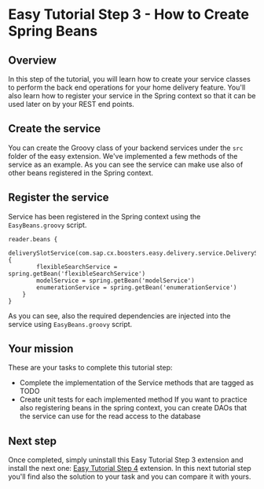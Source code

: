 # Easy Tutorial Step 3 - How to Create Spring Beans

## Overview
In this step of the tutorial, you will learn how to create your service classes to perform the back end operations for your home delivery feature.
You'll also learn how to register your service in the Spring context so that it can be used later on by your REST end points.

## Create the service
You can create the Groovy class of your backend services under the `src` folder of the easy extension.
We've implemented a few methods of the service as an example. As you can see the service can make use also of other beans registered in the Spring context.

## Register the service
Service has been registered in the Spring context using the `EasyBeans.groovy` script.
```
reader.beans {
	deliverySlotService(com.sap.cx.boosters.easy.delivery.service.DeliverySlotService) {
		flexibleSearchService = spring.getBean('flexibleSearchService')
		modelService = spring.getBean('modelService')
		enumerationService = spring.getBean('enumerationService')
	}
}
```
As you can see, also the required dependencies are injected into the service using `EasyBeans.groovy` script.


## Your mission
These are your tasks to complete this tutorial step:
- Complete the implementation of the Service methods that are tagged as TODO
- Create unit tests for each implemented method
If you want to practice also registering beans in the spring context, you can create DAOs that the service can use for the read access to the database

## Next step
Once completed, simply uninstall this Easy Tutorial Step 3 extension and install the next one: [Easy Tutorial Step 4](../easy-tutorial-step4/README.md) extension. In this next tutorial step you'll find also the solution to your task and you can compare it with yours.
